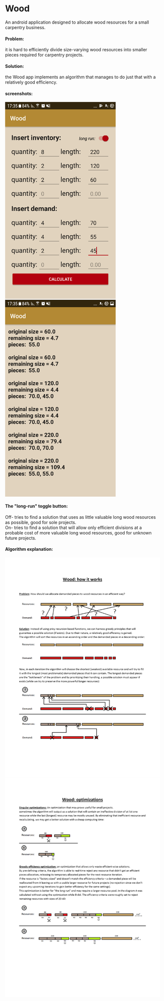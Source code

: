 # Wood
An android application designed to allocate wood resources for a small carpentry business.


#### Problem: 
it is hard to efficiently divide size-varying wood resources into smaller pieces required for carpentry projects.

#### Solution:
the Wood app implements an algorithm that manages to do just that with a relatively good efficiency.  

#### screenshots:
![  ](Screenshot_20180106-173503.png)   ![  ](Screenshot_20180106-173523.png)  
 
#### The "long-run" toggle button:
Off- tries to find a solution that uses as little valuable long wood resources as possible, good for sole projects.  
On- tries to find a solution that will allow only efficient divisions at a probable cost of more valuable long wood resources, good for unknown future projects.  

#### Algorithm explanation:

![  ](download.png) 
![  ](download2.png)  
 

